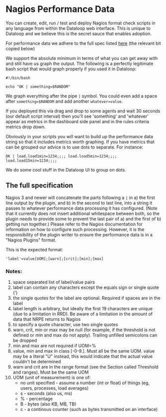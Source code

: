# Nagios Performance Data

You can create, edit, run / test and deploy Nagios format check scripts in any language from within the Dataloop web interface. This is unique to Dataloop and we believe this is the secret sauce that enables adoption.

For performance data we adhere to the full spec listed [here](https://nagios-plugins.org/doc/guidelines.html#AEN200) (the relevant bit copied below)

We support the absolute minimum in terms of what you can get away with and still have us graph the output. The following is a perfectly legitimate bash script that would graph properly if you used it in Dataloop:

```
#!/bin/bash

echo "OK | something=$RANDOM"
```

We graph everything after the pipe `|` symbol. You could even add a space after `something=$RANDOM` and add another `whatever=value`.

If you deployed this via drag and drop to some agents and wait 30 seconds (our default script interval) then you'll see 'something' and 'whatever' appear as metrics in the dashboard side panel and in the rules criteria metrics drop down.

Obviously in your scripts you will want to build up the performance data string so that it includes metrics worth graphing. If you have metrics that can be grouped our advice is to use dots to separate. For instance:

```
OK | load.load1min=1234;;;; load.load5min=1234;;;; load.load15min=1234;;;;
```

We do some cool stuff in the Dataloop UI to group on dots.

## The full specification

Nagios 3 and newer will concatenate the parts following a `|` in a) the first line output by the plugin, and b) in the second to last line, into a string it passes to whatever performance data processing it has configured. (Note that it currently does not insert additional whitespace between both, so the plugin needs to provide some to prevent the last pair of a) and the first of b) getting run together.) Please refer to the Nagios documentation for information on how to configure such processing. However, it is the responsibility of the plugin writer to ensure the performance data is in a "Nagios Plugins" format.

This is the expected format: 

```
'label'=value[UOM];[warn];[crit];[min];[max]
```

### Notes: 

1. space separated list of label/value pairs 
1. label can contain any characters except the equals sign or single quote (') 
1. the single quotes for the label are optional. Required if spaces are in the label 
1. label length is arbitrary, but ideally the first 19 characters are unique (due to a limitation in RRD). Be aware of a limitation in the amount of data that NRPE returns to Nagios 
1. to specify a quote character, use two single quotes 
1. warn, crit, min or max may be null (for example, if the threshold is not defined or min and max do not apply). Trailing unfilled semicolons can be dropped 
1. min and max are not required if UOM=% 
1. value, min and max in class [-0-9.]. Must all be the same UOM. value may be a literal "U" instead, this would indicate that the actual value couldn't be determined 
1. warn and crit are in the range format (see the Section called Threshold and ranges). Must be the same UOM 
1. UOM (unit of measurement) is one of: 
    * no unit specified - assume a number (int or float) of things (eg, users, processes, load averages) 
    * s - seconds (also us, ms) 
    * % - percentage 
    * B - bytes (also KB, MB, TB) 
    * c - a continous counter (such as bytes transmitted on an interface)
